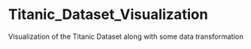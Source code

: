 # Titanic_Dataset_Visualization
Visualization of the Titanic Dataset along with some data transformation

